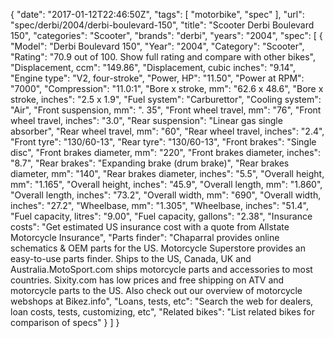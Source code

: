 {
    "date": "2017-01-12T22:46:50Z",
    "tags": [
        "motorbike",
        "spec"
    ],
    "url": "spec\/derbi\/2004\/derbi-boulevard-150",
    "title": "Scooter Derbi Boulevard 150",
    "categories": "Scooter",
    "brands": "derbi",
    "years": "2004",
    "spec": [
        {
            "Model": "Derbi Boulevard 150",
            "Year": "2004",
            "Category": "Scooter",
            "Rating": "70.9 out of 100. Show full rating and compare with other bikes",
            "Displacement, ccm": "149.86",
            "Displacement, cubic inches": "9.14",
            "Engine type": "V2, four-stroke",
            "Power, HP": "11.50",
            "Power at RPM": "7000",
            "Compression": "11.0:1",
            "Bore x stroke, mm": "62.6 x 48.6",
            "Bore x stroke, inches": "2.5 x 1.9",
            "Fuel system": "Carburettor",
            "Cooling system": "Air",
            "Front suspension, mm": ". 35",
            "Front wheel travel, mm": "76",
            "Front wheel travel, inches": "3.0",
            "Rear suspension": "Linear gas single absorber",
            "Rear wheel travel, mm": "60",
            "Rear wheel travel, inches": "2.4",
            "Front tyre": "130\/60-13",
            "Rear tyre": "130\/60-13",
            "Front brakes": "Single disc",
            "Front brakes diameter, mm": "220",
            "Front brakes diameter, inches": "8.7",
            "Rear brakes": "Expanding brake (drum brake)",
            "Rear brakes diameter, mm": "140",
            "Rear brakes diameter, inches": "5.5",
            "Overall height, mm": "1.165",
            "Overall height, inches": "45.9",
            "Overall length, mm": "1.860",
            "Overall length, inches": "73.2",
            "Overall width, mm": "690",
            "Overall width, inches": "27.2",
            "Wheelbase, mm": "1.305",
            "Wheelbase, inches": "51.4",
            "Fuel capacity, litres": "9.00",
            "Fuel capacity, gallons": "2.38",
            "Insurance costs": "Get estimated US insurance cost with a quote from Allstate Motorcycle Insurance",
            "Parts finder": "Chaparral provides online schematics & OEM parts for the US.   Motorcycle Superstore provides an easy-to-use parts finder. Ships to the US, Canada, UK and Australia.MotoSport.com ships motorcycle parts and accessories to most countries.    Sixity.com has low prices and free shipping on ATV and motorcycle parts to the US. Also check out our overview of motorcycle webshops at Bikez.info",
            "Loans, tests, etc": "Search the web for dealers, loan costs, tests, customizing, etc",
            "Related bikes": "List related bikes for comparison of specs"
        }
    ]
}